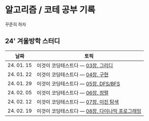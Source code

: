 # 알고리즘 / 코테 공부 기록

꾸준히 하자

## 24' 겨울방학 스터디
|날짜|토픽|
|-|-|
|24. 01. 15|이것이 코딩테스트다 — [03장. 그리디](/03-greedy/README.md)|
|24. 01. 22|이것이 코딩테스트다 — [04장. 구현](/04-implementation/README.md)|
|24. 01. 29|이것이 코딩테스트다 — [05장. DFS/BFS](/05-dfs-bfs/README.md)|
|24. 02. 05|이것이 코딩테스트다 — [06장. 정렬](/06-sorting/README.md)|
|24. 02. 12|이것이 코딩테스트다 — [07장. 이진 탐색](/07-binary-search/README.md)|
|24. 02. 19|이것이 코딩테스트다 — [08장. 다이나믹 프로그래밍](/08-dynamic-programming/README.md)|
